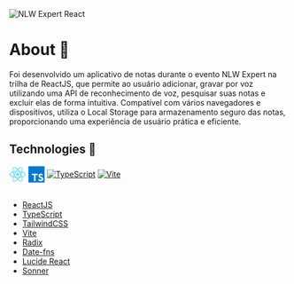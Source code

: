<img src="https://www.rocketseat.com.br/oferta/nlw/_next/static/media/nlw-logo.5868f6a7.svg" alt="NLW Expert React">

# About :bookmark_tabs:

Foi desenvolvido um aplicativo de notas durante o evento NLW Expert na trilha de ReactJS, que permite ao usuário adicionar, gravar por voz utilizando uma API de reconhecimento de voz, pesquisar suas notas e excluir elas de forma intuitiva. Compatível com vários navegadores e dispositivos, utiliza o Local Storage para armazenamento seguro das notas, proporcionando uma experiência de usuário prática e eficiente.


## Technologies :microscope:

<div style="display: inline_block">
<a href="https://legacy.reactjs.org/docs/getting-started.html"><img align="center" alt="ReactJS" title="ReactJS" height="30" src="https://raw.githubusercontent.com/devicons/devicon/master/icons/react/react-original.svg"></a>
<a href="https://www.typescriptlang.org/docs/"><img align="center" alt="TypeScript" title="TypeScript" height="30" src="https://raw.githubusercontent.com/devicons/devicon/master/icons/typescript/typescript-plain.svg"></a>
<a href="https://tailwindcss.com/docs/installation"><img align="center" alt="TypeScript" title="TypeScript" height="30" src="https://upload.wikimedia.org/wikipedia/commons/thumb/d/d5/Tailwind_CSS_Logo.svg/512px-Tailwind_CSS_Logo.svg.png?20230715030042"></a>
<a href="https://vitejs.dev/guide/"><img align="center" alt="Vite" title="Vite" height="30" src="https://upload.wikimedia.org/wikipedia/commons/thumb/f/f1/Vitejs-logo.svg/640px-Vitejs-logo.svg.png"></a>
</div>

<br/>

- [ReactJS](https://legacy.reactjs.org/docs/getting-started.html)
- [TypeScript](https://www.typescriptlang.org/docs/)
- [TailwindCSS](https://tailwindcss.com/docs/installation)
- [Vite](https://vitejs.dev/guide/)
- [Radix](https://www.radix-ui.com/primitives/docs/overview/getting-started)
- [Date-fns](https://date-fns.org/docs/Getting-Started)
- [Lucide React](https://github.com/lucide-icons/lucide)
- [Sonner](https://sonner.emilkowal.ski/)